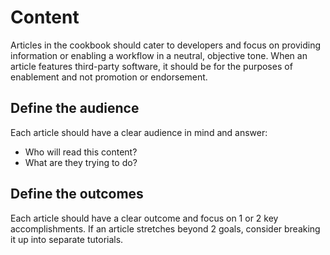 # Content
Articles in the cookbook should cater to developers and focus on providing information or enabling a workflow in a neutral, objective tone. When an article features third-party software, it should be for the purposes of enablement and not promotion or endorsement.

## Define the audience
Each article should have a clear audience in mind and answer:
* Who will read this content?
* What are they trying to do?

## Define the outcomes
Each article should have a clear outcome and focus on 1 or 2 key accomplishments. If an article stretches beyond 2 goals, consider breaking it up into separate tutorials.
